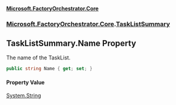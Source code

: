 #### [Microsoft.FactoryOrchestrator.Core](./Microsoft-FactoryOrchestrator-Core.md 'Microsoft.FactoryOrchestrator.Core')
### [Microsoft.FactoryOrchestrator.Core](./Microsoft-FactoryOrchestrator-Core.md 'Microsoft.FactoryOrchestrator.Core').[TaskListSummary](./Microsoft-FactoryOrchestrator-Core-TaskListSummary.md 'Microsoft.FactoryOrchestrator.Core.TaskListSummary')
## TaskListSummary.Name Property
The name of the TaskList.  
```csharp
public string Name { get; set; }
```
#### Property Value
[System.String](https://docs.microsoft.com/en-us/dotnet/api/System.String 'System.String')  

